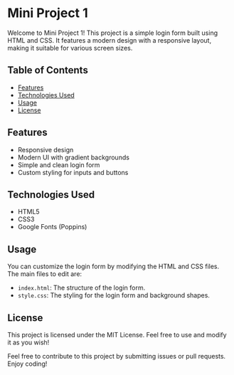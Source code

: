 # Mini Project 1

Welcome to Mini Project 1! This project is a simple login form built using HTML and CSS. It features a modern design with a responsive layout, making it suitable for various screen sizes.

## Table of Contents

- [Features](#features)
- [Technologies Used](#technologies-used)
- [Usage](#usage)
- [License](#license)

## Features

- Responsive design
- Modern UI with gradient backgrounds
- Simple and clean login form
- Custom styling for inputs and buttons

## Technologies Used

- HTML5
- CSS3
- Google Fonts (Poppins)

## Usage

You can customize the login form by modifying the HTML and CSS files. The main files to edit are:

- `index.html`: The structure of the login form.
- `style.css`: The styling for the login form and background shapes.

## License

This project is licensed under the MIT License. Feel free to use and modify it as you wish!

Feel free to contribute to this project by submitting issues or pull requests. Enjoy coding!
